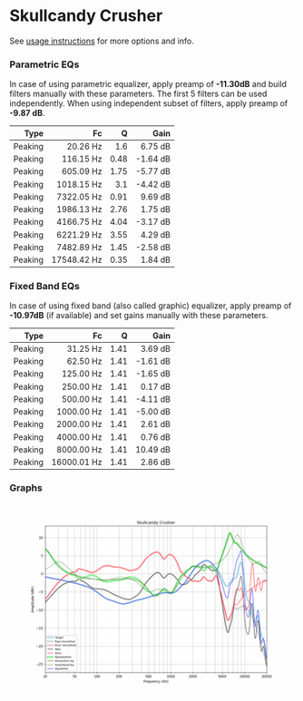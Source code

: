 # Skullcandy Crusher
See [usage instructions](https://github.com/jaakkopasanen/AutoEq#usage) for more options and info.

### Parametric EQs
In case of using parametric equalizer, apply preamp of **-11.30dB** and build filters manually
with these parameters. The first 5 filters can be used independently.
When using independent subset of filters, apply preamp of **-9.87 dB**.

| Type    | Fc          |    Q | Gain     |
|--------:|------------:|-----:|---------:|
| Peaking | 20.26 Hz    | 1.6  | 6.75 dB  |
| Peaking | 116.15 Hz   | 0.48 | -1.64 dB |
| Peaking | 605.09 Hz   | 1.75 | -5.77 dB |
| Peaking | 1018.15 Hz  | 3.1  | -4.42 dB |
| Peaking | 7322.05 Hz  | 0.91 | 9.69 dB  |
| Peaking | 1986.13 Hz  | 2.76 | 1.75 dB  |
| Peaking | 4166.75 Hz  | 4.04 | -3.17 dB |
| Peaking | 6221.29 Hz  | 3.55 | 4.29 dB  |
| Peaking | 7482.89 Hz  | 1.45 | -2.58 dB |
| Peaking | 17548.42 Hz | 0.35 | 1.84 dB  |

### Fixed Band EQs
In case of using fixed band (also called graphic) equalizer, apply preamp of **-10.97dB**
(if available) and set gains manually with these parameters.

| Type    | Fc          |    Q | Gain     |
|--------:|------------:|-----:|---------:|
| Peaking | 31.25 Hz    | 1.41 | 3.69 dB  |
| Peaking | 62.50 Hz    | 1.41 | -1.61 dB |
| Peaking | 125.00 Hz   | 1.41 | -1.65 dB |
| Peaking | 250.00 Hz   | 1.41 | 0.17 dB  |
| Peaking | 500.00 Hz   | 1.41 | -4.11 dB |
| Peaking | 1000.00 Hz  | 1.41 | -5.00 dB |
| Peaking | 2000.00 Hz  | 1.41 | 2.61 dB  |
| Peaking | 4000.00 Hz  | 1.41 | 0.76 dB  |
| Peaking | 8000.00 Hz  | 1.41 | 10.49 dB |
| Peaking | 16000.01 Hz | 1.41 | 2.86 dB  |

### Graphs
![](./Skullcandy%20Crusher.png)